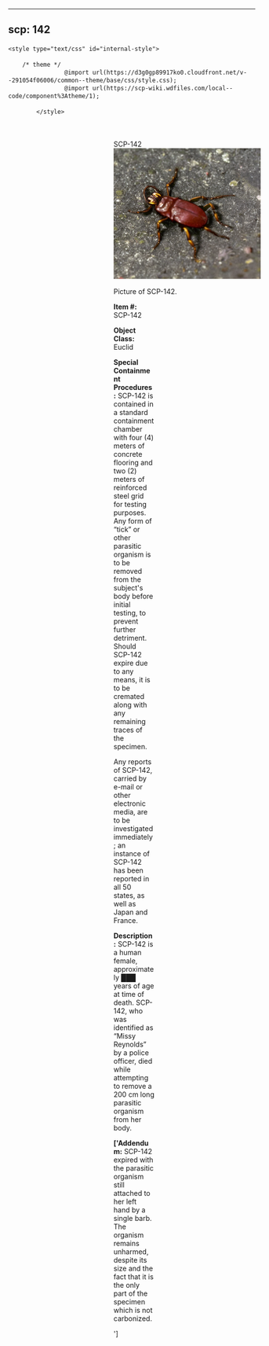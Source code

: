 
---
scp: 142
---

<head>
    <title>142 - SCP Foundation</title>
    
    <style type="text/css" id="internal-style">
                
        /* theme */
                    @import url(https://d3g0gp89917ko0.cloudfront.net/v--291054f06006/common--theme/base/css/style.css);
                    @import url(https://scp-wiki.wdfiles.com/local--code/component%3Atheme/1);
            
            </style>
<style>
iframe.scpnet-interwiki-frame { height: 0; }
</style>

</head>

<div id="main-content" style="margin: 50px 206px 20px 215px;">
<div id="action-area-top"></div>
<div id="page-title">SCP-142</div>
<div id="page-content">
<div style="text-align: right;"></div>
<div class="scp-image-block block-right" style="width:300px;"><img src="https://raw.githubusercontent.com/lucmaki/this-scp-does-not-exist/main/imgs/142.png" style="width:300px;" alt="142.jpg" class="image">
<div class="scp-image-caption" style="width:300px;">
<p>Picture of SCP-142.</p>
</div>
</div>
<p><strong>Item #:</strong> SCP-142</p>
<p><strong>Object Class:</strong> Euclid</p>
<p><strong>Special Containment Procedures:</strong> SCP-142 is contained in a standard containment chamber with four (4) meters of concrete flooring and two (2) meters of reinforced steel grid for testing purposes. Any form of “tick” or other parasitic organism is to be removed from the subject's body before initial testing, to prevent further detriment. Should SCP-142 expire due to any means, it is to be cremated along with any remaining traces of the specimen.</p><p>Any reports of SCP-142, carried by e-mail or other electronic media, are to be investigated immediately; an instance of SCP-142 has been reported in all 50 states, as well as Japan and France.</p>
<p><strong>Description:</strong> SCP-142 is a human female, approximately ███ years of age at time of death. SCP-142, who was identified as “Missy Reynolds” by a police officer, died while attempting to remove a 200 cm long parasitic organism from her body.</p>
<p> <strong>['Addendum:</strong> SCP-142 expired with the parasitic organism still attached to her left hand by a single barb. The organism remains unharmed, despite its size and the fact that it is the only part of the specimen which is not carbonized.</p><p>']</p>

<div class="footer-wikiwalk-nav">
<div style="text-align: center;">
</div>
</div>
</div>
</div>
</div>